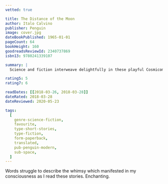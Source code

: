 ```yaml
---
vetted: true

title: The Distance of the Moon
author: Italo Calvino
publisher: Penguin
image: cover.jpg
dateBookPublished: 1965-01-01
pageCount: 64
bookHeight: 160
goodreadsReviewId: 2340737869
isbn13: 9780241339107

summary: |
  Science and fiction interweave delightfully in these playful Cosmicomic short stories.

rating5: 5
rating7: 6

readDates: [[2018-03-26, 2018-03-28]]
dateRated: 2018-03-28
dateReviewed: 2020-05-23

tags:
  [
    genre-science-fiction,
    favourite,
    type-short-stories,
    type-fiction,
    form-paperback,
    translated,
    pub-penguin-modern,
    sub-space,
  ]
---
```


Words struggle to describe the whimsy which manifested in my consciousness as I read these stories. Enchanting.
